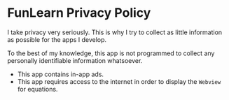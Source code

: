 # FunLearn Privacy Policy

I take privacy very seriously. This is why I try to collect as little information as possible for the apps I develop.

To the best of my knowledge, this app is not programmed to collect any personally identifiable information whatsoever.

- This app contains in-app ads.
- This app requires access to the internet in order to display the `Webview` for equations.
